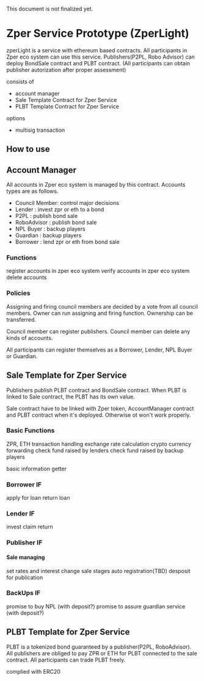 This document is not finalized yet.
# Zper Service Prototype (ZperLight)
zperLight is a service with ethereum based contracts. All participants in Zper eco system can use this service.
Publishers(P2PL, Robo Advisor) can deploy BondSale contract and PLBT contract. (All participants can obtain publisher autorization after proper assessment)


consists of 
- account manager
- Sale Template Contract for Zper Service
- PLBT Template Contract for Zper Service 

options
- multisig transaction

## How to use


## Account Manager
All accounts in Zper eco system is managed by this contract.
Accounts types are as follows.
- Council Member: control major decisions
- Lender		: invest zpr or eth to a bond
- P2PL			: publish bond sale
- RoboAdvisor	: publish bond sale
- NPL Buyer		: backup players
- Guardian		: backup players
- Borrower		: lend zpr or eth from bond sale

### Functions
register accounts in zper eco system
verify accounts in zper eco system
delete accounts

### Policies
Assigning and firing council members are decided by a vote from all council members.
Owner can run assigning and firing function. Ownership can be transferred.

Council member can register publishers.
Council member can delete any kinds of accounts.

All participants can register themselves as a Borrower, Lender, NPL Buyer or Guardian.

## Sale Template for Zper Service 
Publishers publish PLBT contract and BondSale contract. When PLBT is linked to Sale contract, the PLBT has its own value.

Sale contract have to be linked with Zper token, AccountManager contract and PLBT contract when it's deployed. Otherwise ot won't work properly.

### Basic Functions
ZPR, ETH transaction handling
exchange rate calculation
crypto currency forwarding
check fund raised by lenders
check fund raised by backup players

basic information getter

### Borrower IF
apply for loan
return loan

### Lender IF
invest
claim return

### Publisher IF
#### Sale managing
set rates and interest
change sale stages
auto registration(TBD)
desposit for publication

### BackUps IF
promise to buy NPL (with deposit?)
promise to assure guardian service (with deposit?)


## PLBT Template for Zper Service 
PLBT is a tokenized bond guaranteed by a publisher(P2PL, RoboAdvisor). All publishers are obliged to pay ZPR or ETH for PLBT connected to the sale contract.
All participants can trade PLBT freely.

complied with ERC20

